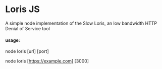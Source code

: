 # Loris JS

A simple node implementation of the Slow Loris, an low bandwidth HTTP Denial of Service tool

#### usage:
node loris [url] [port]

node loris [https://example.com] [3000]
